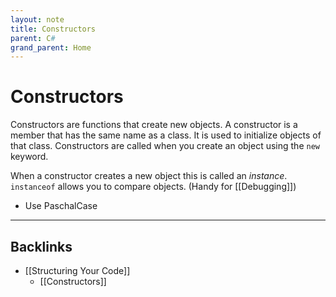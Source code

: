 ```yaml
---
layout: note
title: Constructors
parent: C#
grand_parent: Home
---
```


# Constructors

Constructors are functions that create new objects. A constructor is a member that has the same name as a class. It is used to initialize objects of that class. Constructors are called when you create an object using the `new` keyword.

When a constructor creates a new object this is called an _instance_. `instanceof` allows you to compare objects. (Handy for [[Debugging]])

- Use PaschalCase

---

## Backlinks

- [[Structuring Your Code]]
  - [[Constructors]]
